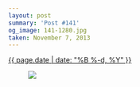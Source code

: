 ```yaml
---
layout: post
summary: 'Post #141'
og_image: 141-1280.jpg
taken: November 7, 2013
---
```


<div class="post">
 <time>
  <a href="/141">
   {{ page.date | date: "%B %-d, %Y" }}
  </a>
 </time>
 <a href="/141">
  <figure data-taken="11/7/2013">
   <img sizes="(min-width: 700px) 50vw, calc(100vw - 2rem)" src="{{ site.assets_url }}/141-640.jpg" srcset="{{ site.assets_url }}/141-1280.jpg 1280w, {{ site.assets_url }}/141-960.jpg 960w, {{ site.assets_url }}/141-640.jpg 640w, {{ site.assets_url }}/141-320.jpg 320w"/>
  </figure>
 </a>
</div>
